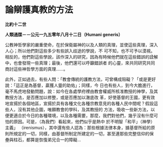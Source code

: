 # 論辯護真教的方法


**比約十二世**

**人類通牒－－公元一九五零年八月十二日（Humani generis）**





公教神哲學家的嚴重使命，在於保衛屬神的以及人類的真理，並使這些真理，深入人心；所以他們對這些多少有些誤入歧途的學說，不
可不知，也不可予以漠視。相反的，他們對這些學說，該作深入的研究，因為有時候他們就在這些錯誤的詮解中，也會發現一些真理；最後，他們還可以呼籲錯誤者
的心靈，來共同研究共同商討這些神哲學方面的真理……。

此外，正如過去，有些人問：「教會傳統的護教方法，可曾構成阻礙？「或是更好說：「這正是為基督，贏獲人靈的助佑」；同樣，今
日也有些人，到今大膽進行，毫不馬虎地發動問題，說：如今在各處學府裡由教會權威所核准教授的神學，及其教授方法，是否應加以修整，或是否應加以澈底改
革，好使基督的王國，更有效地宣揚於各個地區，宣揚於具有各種文化各種宗教意見的各種人民中間呢？假設這些人，沒有其他企圖，唯願教會的學科，及其教授的
方法，吸收一些新方法，以便更適合於今日的各種環境，以及各種需要，那麼，我們對他們，幾乎沒有什麼可怕的原因。可是，（為我們）看起來，他們似乎是熱中
於不明智「和平」（神學）主義」 
（irenismus），其中還有些人認為：那些根據法律本身，據基督所給的原則所規定的一切，同樣，由基督所制定所建定的一切，甚至連那些完整信仰的保
壘與柱石，都算是恢復弟兄合一的障礙…


